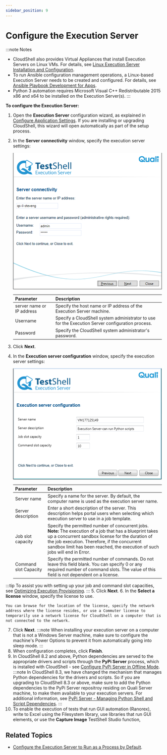 ```yaml
---
sidebar_position: 9
---
```


# Configure the Execution Server

:::note Notes
- CloudShell also provides Virtual Appliances that install Execution Servers on Linux VMs. For details, see [Linux Execution Server Installation and Configuration](../../../install-configure/linux-virtual-appliance).
- To run Ansible configuration management operations, a Linux-based Execution Server needs to be created and configured. For details, see [Ansible Playbook Development for Apps](../../../devguide/develop-config-management-scripts-for-apps/ansible-playbook-dev-for-apps).
- Python 3 automation requires Microsoft Visual C++ Redistributable 2015 x86 and x64 to be installed on the Execution Server(s).
:::

**To configure the Execution Server:**

1. Open the **Execution Server** configuration wizard, as explained in [Configure Application Settings](./configure-app-settings.md). If you are installing or upgrading CloudShell, this wizard will open automatically as part of the setup process.
2. In the **Server connectivity** window, specify the execution server settings:
    
    ![](/Images/IG2/Execution-Server-Connectivity.png)
    
    | Parameter | Description |
    | --- | --- |
    | server name or IP address | Specify the host name or IP address of the Execution Server machine. |
    | Username | Specify a CloudShell system administrator to use for the Execution Server configuration process. |
    | Password | Specify the CloudShell system administrator's password. |
    
3. Click **Next**.
4. In the **Execution server configuration** window, specify the execution server settings:
    
    ![](/Images/IG2/Check-for-CloudShell-required_34.png)
    
    | Parameter           | Description |
    |---------------------|-------------|
    | Server name         | Specify a name for the server. By default, the computer name is used as the execution server name. |
    | Server description  | Enter a short description of the server. This description helps portal users when selecting which execution server to use in a job template. |
    | Job slot capacity   | Specify the permitted number of concurrent jobs.<br/>**Note:** The execution of a job that has a blueprint takes up a concurrent sandbox license for the duration of the job execution. Therefore, if the concurrent sandbox limit has been reached, the execution of such jobs will end in Error. |
    | Command slot Capacity | Specify the permitted number of commands. Do not leave this field blank. You can specify 0 or any required number of command slots. The value of this field is not dependent on a license. |
:::tip
To assist you with setting up your job and command slot capacities, see [Optimizing Execution Provisioning](../../../admin/cloudshell-execution-server-configurations/optimizing-execution-provisioning.md). 
:::
5. Click **Next**.
6. In the **Select a license** window, specify the license to use.
    
    You can browse for the location of the license, specify the network address where the license resides, or use a Commuter license to temporarily use a network license for CloudShell on a computer that is not connected to the network.
    
7. Click **Next**.
:::note
When installing your execution server on a computer that is not a Windows Server machine, make sure to configure the machine's Power Options to prevent it from automatically going into sleep mode.
:::
9. When configuration completes, click **Finish**.
10. In CloudShell 8.2 and above, Python dependencies are served to the appropriate drivers and scripts through the **PyPi Server** process, which is installed with CloudShell - see [Configure PyPi Server in Offline Mode](./config-pypi-server-in-offline-mode.md).
    :::note
    In CloudShell 8.3, we have changed the mechanism that manages Python dependencies for the drivers and scripts. So if you are upgrading to CloudShell 8.3 or above, make sure to add the Python dependencies to the PyPi Server repositroy residing on Quali Server machine, to make them available to your execution servers. For additional information, see [PyPi Server - Managing Python Shell and Script Dependencies](../../../admin/cloudshell-execution-server-configurations/setting-up-python-virtual-environments/pypi-server-managing-python-shell-and-script-dependencies.md).
    :::
11. To enable the execution of tests that run GUI automation (Ranorex), write to Excel using the Filesystem library, use libraries that run GUI elements, or use the **Capture Image** TestShell Studio function,

## Related Topics

- [Configure the Execution Server to Run as a Process by Default](./config-execution-server-process.md).